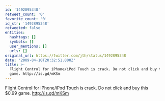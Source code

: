 ```yaml
---
id: '1492895348'
retweet_count: '0'
favorite_count: '0'
id_str: '1492895348'
retweeted: false
entities:
  hashtags: []
  symbols: []
  user_mentions: []
  urls: []
original_url: https://twitter.com/jth/status/1492895348
date: '2009-04-10T20:32:51.000Z'
title: >-
  Flight Control for iPhone/iPod Touch is crack. Do not click and buy this $0.99
  game. http://is.gd/mKSm
---
```


Flight Control for iPhone/iPod Touch is crack. Do not click and buy this $0.99 game. http://is.gd/mKSm